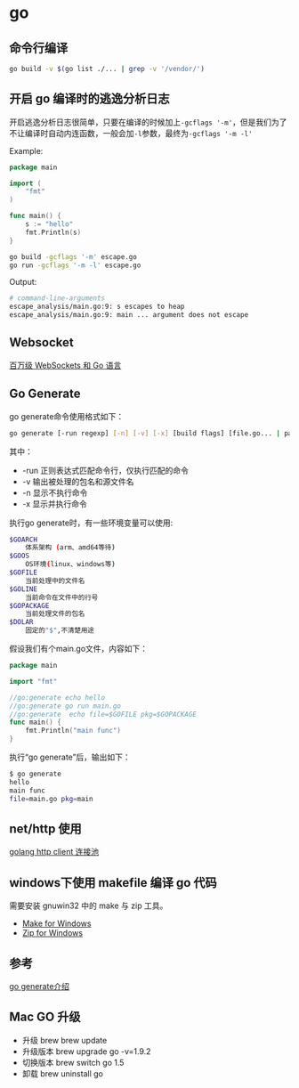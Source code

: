 go
=

## 命令行编译
```sh
go build -v $(go list ./... | grep -v '/vendor/')
```

## 开启 go 编译时的逃逸分析日志

开启逃逸分析日志很简单，只要在编译的时候加上`-gcflags '-m'`，但是我们为了不让编译时自动内连函数，一般会加`-l`参数，最终为`-gcflags '-m -l'`

Example:
```go
package main

import (
    "fmt"
)

func main() {
    s := "hello"
    fmt.Println(s)
}
```

```sh
go build -gcflags '-m' escape.go
go run -gcflags '-m -l' escape.go
```

Output:
```sh
# command-line-arguments
escape_analysis/main.go:9: s escapes to heap
escape_analysis/main.go:9: main ... argument does not escape
```

## Websocket
[百万级 WebSockets 和 Go 语言](https://colobu.com/2017/12/13/A-Million-WebSockets-and-Go/)

## Go Generate
go generate命令使用格式如下：
```sh
go generate [-run regexp] [-n] [-v] [-x] [build flags] [file.go... | packages]
```
其中：
- -run 正则表达式匹配命令行，仅执行匹配的命令
- -v 输出被处理的包名和源文件名
- -n 显示不执行命令
- -x 显示并执行命令

执行go generate时，有一些环境变量可以使用:
```sh
$GOARCH
    体系架构 (arm、amd64等待)
$GOOS
    OS环境(linux、windows等)
$GOFILE
    当前处理中的文件名
$GOLINE
    当前命令在文件中的行号
$GOPACKAGE
    当前处理文件的包名
$DOLAR
    固定的"$",不清楚用途
``` 
假设我们有个main.go文件，内容如下：
```go
package main

import "fmt"

//go:generate echo hello
//go:generate go run main.go
//go:generate  echo file=$GOFILE pkg=$GOPACKAGE
func main() {
    fmt.Println("main func")
}
```

执行“go generate”后，输出如下：
```sh
$ go generate
hello
main func
file=main.go pkg=main
```

## net/http 使用
[golang http client 连接池](http://oohcode.com/2018/06/01/golang-http-client-connection-pool/)

## windows下使用 makefile 编译 go 代码
需要安装 gnuwin32 中的 make 与 zip 工具。  
- [Make for Windows](http://gnuwin32.sourceforge.net/packages/make.htm)
- [Zip for Windows](http://gnuwin32.sourceforge.net/packages/zip.htm)

## 参考
[go generate介绍](https://www.jianshu.com/p/a866147021da)

## Mac GO 升级
- 升级 brew brew update
- 升级版本 brew upgrade go -v=1.9.2
- 切换版本 brew switch go 1.5
- 卸载 brew uninstall go
  
